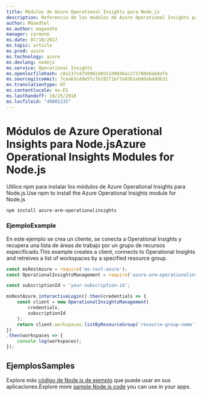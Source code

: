 ```yaml
---
title: Módulos de Azure Operational Insights para Node.js
description: Referencia de los módulos de Azure Operational Insights para Node.js
author: MGoedtel
ms.author: magoedte
manager: carmonm
ms.date: 07/18/2017
ms.topic: article
ms.prod: azure
ms.technology: azure
ms.devlang: nodejs
ms.service: Operational Insights
ms.openlocfilehash: c8a137c4759982e0551d9048ac271780e6a68afe
ms.sourcegitcommit: 7cea63cdde5fcfb19271bf7a93b1eb0dabdddb31
ms.translationtype: HT
ms.contentlocale: es-ES
ms.lasthandoff: 10/25/2018
ms.locfileid: "49801235"
---
```

# <a name="azure-operational-insights-modules-for-nodejs"></a><span data-ttu-id="094de-103">Módulos de Azure Operational Insights para Node.js</span><span class="sxs-lookup"><span data-stu-id="094de-103">Azure Operational Insights Modules for Node.js</span></span>

<span data-ttu-id="094de-104">Utilice npm para instalar los módulos de Azure Operational Insights para Node.js.</span><span class="sxs-lookup"><span data-stu-id="094de-104">Use npm to install the Azure Operational Insights module for Node.js</span></span>

```bash
npm install azure-arm-operationalinsights
```

### <a name="example"></a><span data-ttu-id="094de-105">Ejemplo</span><span class="sxs-lookup"><span data-stu-id="094de-105">Example</span></span> 

<span data-ttu-id="094de-106">En este ejemplo se crea un cliente, se conecta a Operational Insights y recupera una lista de áreas de trabajo por un grupo de recursos especificado.</span><span class="sxs-lookup"><span data-stu-id="094de-106">This example creates a client, connects to Operational Insights and retreives a list of workspaces by a specified resource group.</span></span>

```javascript
const msRestAzure = require('ms-rest-azure');
const OperationalInsightsManagement = require('azure-arm-operationalinsights');

const subscriptionId = 'your-subscription-id';

msRestAzure.interactiveLogin().then(credentials => {
    const client = new OperationalInsightsManagement(
        credentials,
        subscriptionId
    );
    return client.workspaces.listByResourceGroup('resource-group-name');
})
.then(workspaces => {
    console.log(workspaces);
});
``` 

## <a name="samples"></a><span data-ttu-id="094de-107">Ejemplos</span><span class="sxs-lookup"><span data-stu-id="094de-107">Samples</span></span>

<span data-ttu-id="094de-108">Explore más [código de Node.js de ejemplo](https://azure.microsoft.com/resources/samples/?platform=nodejs) que puede usar en sus aplicaciones.</span><span class="sxs-lookup"><span data-stu-id="094de-108">Explore more [sample Node.js code](https://azure.microsoft.com/resources/samples/?platform=nodejs) you can use in your apps.</span></span>
